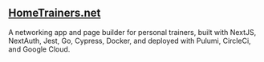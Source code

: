 ## [HomeTrainers.net](https://hometrainers.net)

A networking app and page builder for personal trainers, built with NextJS, NextAuth, Jest, Go, Cypress, Docker, and deployed with Pulumi, CircleCi, and Google Cloud.

